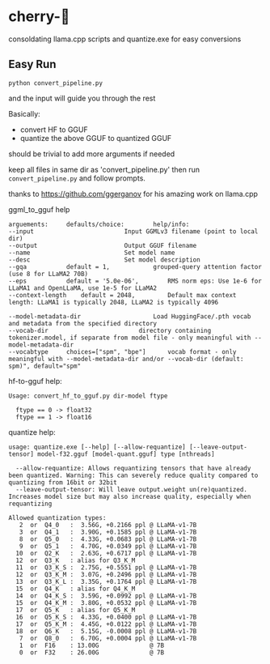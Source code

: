# cherry-🥧

consoldating llama.cpp scripts and quantize.exe for easy conversions

## Easy Run
```
python convert_pipeline.py
```
and the input will guide you through the rest

Basically:
- convert HF to GGUF
- quantize the above GGUF to quantized GGUF

should be trivial to add more arguments if needed

keep all files in same dir as 'convert_pipeline.py' then run `convert_pipeline.py` and follow prompts.

thanks to https://github.com/ggerganov for his amazing work on llama.cpp

ggml_to_gguf help

```
arguements:		defaults/choice:		help/info:   
--input							Input GGMLv3 filename (point to local dir)
--output 		 				Output GGUF filename
--name							Set model name
--desc 							Set model description
--gqa 			default = 1, 			grouped-query attention factor (use 8 for LLaMA2 70B)
--eps 			default = '5.0e-06',		RMS norm eps: Use 1e-6 for LLaMA1 and OpenLLaMA, use 1e-5 for LLaMA2
--context-length	default = 2048, 		Default max context length: LLaMA1 is typically 2048, LLaMA2 is typically 4096

--model-metadata-dir 	 				Load HuggingFace/.pth vocab and metadata from the specified directory
--vocab-dir 						directory containing tokenizer.model, if separate from model file - only meaningful with --model-metadata-dir
--vocabtype		choices=["spm", "bpe"]  	vocab format - only meaningful with --model-metadata-dir and/or --vocab-dir (default: spm)", default="spm"
```

hf-to-gguf help:

```
Usage: convert_hf_to_gguf.py dir-model ftype

  ftype == 0 -> float32
  ftype == 1 -> float16
```

quantize help:

```
usage: quantize.exe [--help] [--allow-requantize] [--leave-output-tensor] model-f32.gguf [model-quant.gguf] type [nthreads]

  --allow-requantize: Allows requantizing tensors that have already been quantized. Warning: This can severely reduce quality compared to quantizing from 16bit or 32bit
  --leave-output-tensor: Will leave output.weight un(re)quantized. Increases model size but may also increase quality, especially when requantizing

Allowed quantization types:
   2  or  Q4_0   :  3.56G, +0.2166 ppl @ LLaMA-v1-7B
   3  or  Q4_1   :  3.90G, +0.1585 ppl @ LLaMA-v1-7B
   8  or  Q5_0   :  4.33G, +0.0683 ppl @ LLaMA-v1-7B
   9  or  Q5_1   :  4.70G, +0.0349 ppl @ LLaMA-v1-7B
  10  or  Q2_K   :  2.63G, +0.6717 ppl @ LLaMA-v1-7B
  12  or  Q3_K   : alias for Q3_K_M
  11  or  Q3_K_S :  2.75G, +0.5551 ppl @ LLaMA-v1-7B
  12  or  Q3_K_M :  3.07G, +0.2496 ppl @ LLaMA-v1-7B
  13  or  Q3_K_L :  3.35G, +0.1764 ppl @ LLaMA-v1-7B
  15  or  Q4_K   : alias for Q4_K_M
  14  or  Q4_K_S :  3.59G, +0.0992 ppl @ LLaMA-v1-7B
  15  or  Q4_K_M :  3.80G, +0.0532 ppl @ LLaMA-v1-7B
  17  or  Q5_K   : alias for Q5_K_M
  16  or  Q5_K_S :  4.33G, +0.0400 ppl @ LLaMA-v1-7B
  17  or  Q5_K_M :  4.45G, +0.0122 ppl @ LLaMA-v1-7B
  18  or  Q6_K   :  5.15G, -0.0008 ppl @ LLaMA-v1-7B
   7  or  Q8_0   :  6.70G, +0.0004 ppl @ LLaMA-v1-7B
   1  or  F16    : 13.00G              @ 7B
   0  or  F32    : 26.00G              @ 7B
   ```
